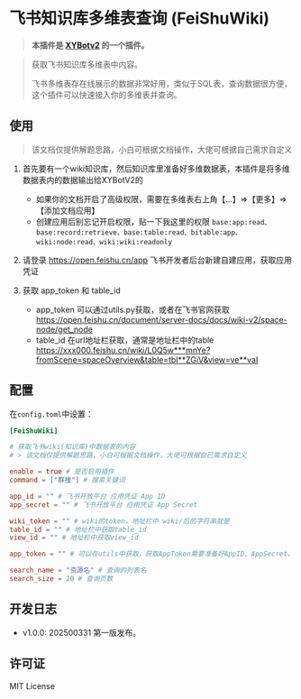 # 飞书知识库多维表查询 (FeiShuWiki)

> **本插件是 [XYBotv2](https://github.com/HenryXiaoYang/XYBotv2) 的一个插件。**

> 获取飞书知识库多维表中内容。
> 
> 飞书多维表存在线展示的数据非常好用，类似于SQL表，查询数据很方便，这个插件可以快速接入你的多维表并查询。

## 使用

> 该文档仅提供解题思路，小白可根据文档操作，大佬可根据自己需求自定义

1. 首先要有一个wiki知识库，然后知识库里准备好多维数据表，本插件是将多维数据表内的数据输出给XYBotV2的 
   - 如果你的文档开启了高级权限，需要在多维表右上角【...】=>【更多】=>【添加文档应用】
   - 创建应用后别忘记开启权限，贴一下我这里的权限
   `base:app:read、base:record:retrieve、base:table:read、bitable:app、wiki:node:read、wiki:wiki:readonly`
2. 请登录 https://open.feishu.cn/app 飞书开发者后台新建自建应用，获取应用凭证
   
3. 获取 app_token 和 table_id
   - app_token 可以通过utils.py获取，或者在飞书官网获取 https://open.feishu.cn/document/server-docs/docs/wiki-v2/space-node/get_node
   - table_id 在url地址栏获取，通常是地址栏中的table https://xxx000.feishu.cn/wiki/L0Q5w***mnYe?fromScene=spaceOverview&table=tbl**ZGiV&view=ve**vaI

## 配置

在`config.toml`中设置：

```toml
[FeiShuWiki]

# 获取飞书wiki(知识库)中数据表的内容
# > 该文档仅提供解题思路，小白可根据文档操作，大佬可根据自己需求自定义

enable = true # 是否启用插件
command = ["群搜"] # 搜索关键词

app_id = "" # 飞书开放平台 应用凭证 App ID
app_secret = "" # 飞书开放平台 应用凭证 App Secret

wiki_token = "" # wiki的token，地址栏中 wiki/后的字符串就是
table_id = "" # 地址栏中获取table_id
view_id = "" # 地址栏中获取view_id

app_token = "" # 可以在utils中获取，获取AppToken需要准备好AppID、AppSecret、WikiToken。返回json中 obj_token就是当前值

search_name = "资源名" # 查询的列表名
search_size = 20 # 查询页数
```

## 开发日志

- v1.0.0: 202500331 第一版发布。

## 许可证

MIT License
